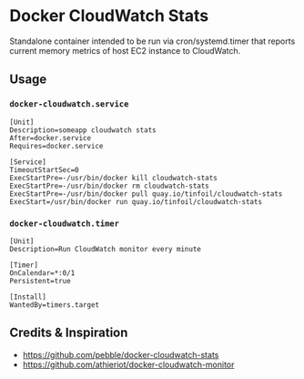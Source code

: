 # Docker CloudWatch Stats #

Standalone container intended to be run via cron/systemd.timer that reports
current memory metrics of host EC2 instance to CloudWatch.

## Usage ##
### `docker-cloudwatch.service`
    [Unit]
    Description=someapp cloudwatch stats
    After=docker.service
    Requires=docker.service

    [Service]
    TimeoutStartSec=0
    ExecStartPre=-/usr/bin/docker kill cloudwatch-stats
    ExecStartPre=-/usr/bin/docker rm cloudwatch-stats
    ExecStartPre=-/usr/bin/docker pull quay.io/tinfoil/cloudwatch-stats
    ExecStart=/usr/bin/docker run quay.io/tinfoil/cloudwatch-stats

### `docker-cloudwatch.timer`
    [Unit]
    Description=Run CloudWatch monitor every minute

    [Timer]
    OnCalendar=*:0/1
    Persistent=true

    [Install]
    WantedBy=timers.target

## Credits & Inspiration
* https://github.com/pebble/docker-cloudwatch-stats
* https://github.com/athieriot/docker-cloudwatch-monitor
